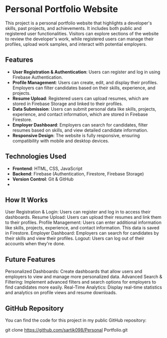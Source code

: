 
# Personal Portfolio Website

This project is a personal portfolio website that highlights a developer's skills, past projects, and achievements. It includes both public and registered user functionalities. Visitors can explore sections of the website to review the developer's work, while registered users can manage their profiles, upload work samples, and interact with potential employers.

## Features

- **User Registration & Authentication**: Users can register and log in using Firebase Authentication.
- **Profile Management**: Users can create, edit, and display their profiles. Employers can filter candidates based on their skills, experience, and projects.
- **Resume Upload**: Registered users can upload resumes, which are stored in Firebase Storage and linked to their profiles.
- **Data Submission**: Users can submit personal data like skills, projects, experience, and contact information, which are stored in Firebase Firestore.
- **Employer Dashboard**: Employers can search for candidates, filter resumes based on skills, and view detailed candidate information.
- **Responsive Design**: The website is fully responsive, ensuring compatibility with mobile and desktop devices.

## Technologies Used

- **Frontend**: HTML, CSS, JavaScript
- **Backend**: Firebase (Authentication, Firestore, Firebase Storage)
- **Version Control**: Git & GitHub
- 
## How It Works

User Registration & Login: Users can register and log in to access their dashboards.
Resume Upload: Users can upload their resumes and link them to their profiles.
Profile Management: Users can enter additional information like skills, projects, experience, and contact information. This data is saved in Firestore.
Employer Dashboard: Employers can search for candidates by their skills and view their profiles.
Logout: Users can log out of their accounts when they're done.

## Future Features

Personalized Dashboards: Create dashboards that allow users and employers to view and manage more personalized data.
Advanced Search & Filtering: Implement advanced filters and search options for employers to find candidates more easily.
Real-Time Analytics: Display real-time statistics and analytics on profile views and resume downloads.

## GitHub Repository

You can find the code for this project in my public GitHub repository:

git clone https://github.com/sartik098/Personal Portfolio.git
